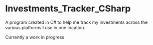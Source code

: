# Investments_Tracker_CSharp

A program created in C# to help me track my investments across the various platforms I use in one location. 

Currently a work in progress
